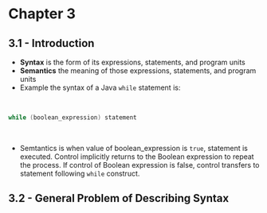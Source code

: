 # Chapter 3
## 3.1 - Introduction
- **Syntax** is the form of its expressions, statements, and program units
- **Semantics** the meaning of those expressions, statements, and program units
- Example the syntax of a Java `while` statement is:
<br>

```java
while (boolean_expression) statement
```
<br>

- Semtantics is when value of boolean_expression is `true`, statement is executed. Control implicitly returns to the Boolean expression
to repeat the process. If control of Boolean expression is false, control transfers to statement following `while` construct.

## 3.2 - General Problem of Describing Syntax


